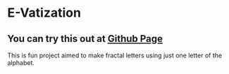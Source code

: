 # E-Vatization
## You can try this out at [Github Page](https://setday.github.io/EVatization/)

This is fun project aimed to make fractal letters using just one letter of the alphabet.

